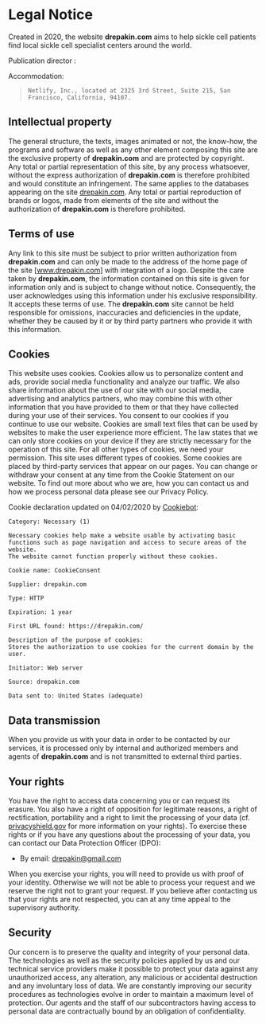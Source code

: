 # Legal Notice

Created in 2020, the website **drepakin.com** aims to help sickle cell patients find local sickle cell specialist centers around the world.

Publication director :

Accommodation:

> `Netlify, Inc., located at 2325 3rd Street, Suite 215, San Francisco, California, 94107.`

## Intellectual property

The general structure, the texts, images animated or not, the know-how, the programs and software as well as any other element composing this site are the exclusive property of **drepakin.com** and are protected by copyright.
Any total or partial representation of this site, by any process whatsoever, without the express authorization of **drepakin.com** is therefore prohibited and would constitute an infringement.
The same applies to the databases appearing on the site [drepakin.com].
Any total or partial reproduction of brands or logos, made from elements of the site and without the authorization of **drepakin.com** is therefore prohibited.

## Terms of use

Any link to this site must be subject to prior written authorization from **drepakin.com** and can only be made to the address of the home page of the site [www.drepakin.com] with integration of a logo.
Despite the care taken by **drepakin.com**, the information contained on this site is given for information only and is subject to change without notice.
Consequently, the user acknowledges using this information under his exclusive responsibility.
It accepts these terms of use.
The **drepakin.com** site cannot be held responsible for omissions, inaccuracies and deficiencies in the update, whether they be caused by it or by third party partners who provide it with this information.

## Cookies

This website uses cookies. Cookies allow us to personalize content and ads, provide social media functionality and analyze our traffic.
We also share information about the use of our site with our social media, advertising and analytics partners, who may combine this with other information that you have provided to them or that they have collected during your use of their services.
You consent to our cookies if you continue to use our website.
Cookies are small text files that can be used by websites to make the user experience more efficient.
The law states that we can only store cookies on your device if they are strictly necessary for the operation of this site.
For all other types of cookies, we need your permission.
This site uses different types of cookies. Some cookies are placed by third-party services that appear on our pages.
You can change or withdraw your consent at any time from the Cookie Statement on our website.
To find out more about who we are, how you can contact us and how we process personal data please see our Privacy Policy.

Cookie declaration updated on 04/02/2020 by [Cookiebot](https://www.cookiebot.com/):

```
Category: Necessary (1)

Necessary cookies help make a website usable by activating basic functions such as page navigation and access to secure areas of the website.
The website cannot function properly without these cookies.

Cookie name: CookieConsent

Supplier: drepakin.com

Type: HTTP

Expiration: 1 year

First URL found: https://drepakin.com/

Description of the purpose of cookies:
Stores the authorization to use cookies for the current domain by the user.

Initiator: Web server

Source: drepakin.com

Data sent to: United States (adequate)
```

## Data transmission

When you provide us with your data in order to be contacted by our services, it is processed only by internal and authorized members and agents of **drepakin.com** and is not transmitted to external third parties.

## Your rights

You have the right to access data concerning you or can request its erasure.
You also have a right of opposition for legitimate reasons, a right of rectification, portability and a right to limit the processing of your data (cf. [privacyshield.gov](https://www.privacyshield.gov/) for more information on your rights).
To exercise these rights or if you have any questions about the processing of your data, you can contact our Data Protection Officer (DPO):

- By email: [drepakin@gmail.com](mailto:drepakin@gmail.com?subject=[DPO/RGPD]&cc=tutanck@gmail.com)

When you exercise your rights, you will need to provide us with proof of your identity.
Otherwise we will not be able to process your request and we reserve the right not to grant your request.
If you believe after contacting us that your rights are not respected, you can at any time appeal to the supervisory authority.

## Security

Our concern is to preserve the quality and integrity of your personal data.
The technologies as well as the security policies applied by us and our technical service providers make it possible to protect your data against any unauthorized access, any alteration, any malicious or accidental destruction and any involuntary loss of data.
We are constantly improving our security procedures as technologies evolve in order to maintain a maximum level of protection.
Our agents and the staff of our subcontractors having access to personal data are contractually bound by an obligation of confidentiality.

[drepakin.com]: https://www.drepakin.com
[www.drepakin.com]: https://www.drepakin.com

